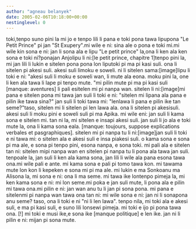 ```yaml
---
author: "agneau belanyek"
date: 2005-02-06T10:18:00+00:00
nestinglevel: 0
---
```

toki,tenpo suno pini la mi jo e tenpo lili li pana e toki pona tawa lipupona "Le Petit Prince" pi jan "St Exupery".mi wile e ni: sina ale o pona e toki mi.mi wile kin sona e ni: jan li sona ala e lipu "Le petit prince" la,ona li ken ala ken sona e toki ni?ponajan Anjolipu li ni:\[le petit prince, chapitre 1\]tenpo pini la, mi jan lili li lukin e sitelen pona pona lon liputoki pi ma pi kasi suli. ona li sitelen pi akesi suli. akesi suli limoku e soweli. ni li sitelen sama:\[image\]lipu li toki e ni: "akesi suli li moku e soweli wan, li mute ala eona. moku pini la, one li ken ala tawa li lape pi tenpo mute. "mi pilin mute pi ma pi kasi suli \[manque: aventures\] li pali esitelen mi pi nanpa wan. sitelen li ni:\[image\]mi pana e sitelen pona mi tawa jan suli li toki e ni: "sitelen mi lipana ala pana e pilin ike tawa sina?" jan suli li toki tawa mi: "lenlawa li pana e pilin ike tan seme?"taso, sitelen mi li sitelen pi len lawa ala. ona li sitelen pi akesisuli. akesi suli li moku pini e soweli suli pi ma Apika. mi wile eni: jan suli li kama sona e sitelen mi. tan ni la, mi sitelen e insapi akesi suli. jan suli li jo ala e toki mute la, ona li kama sona eala. \[manque: toujours, suppose explications verbales et pasgraphiques\]. sitelen mi pi nanpa tu li ni:\[image\]jan suli li toki e ni tawa mi: o sitelen ala e akesi suli e insa piakesi suli. o kama sona e sona pi ma ale, e sona pi tenpo pini, esona nanpa, e sona toki. mi pali ala e sitelen tan ni: sitelen mipi nanpa wan en sitelen pi nanpa tu li pona ala tawa jan suli. tenpoale la, jan suli li ken ala kama sona, jan lili li wile ala pana esona tawa ona.mi wile pali e ante. mi kama sona e pali pi tomo tawa kon. mi tawama mute lon kon li kepeken e sona mi pi ma ale. mi lukin e ma Sonkoanu ma Alisona la, mi sona e ni: ona li ma seme. mi tawa ike lontenpo pimeja la, mi ken kama sona e ni: mi lon seme.mi poka e jan suli mute, li pona ala e pilin mi tawa ona.mi pilin e ni: jan wan anu tu li jan pi sona pona. mi pana e sitelenmi pi nanpa wan tawa ona tan ni: mi wile sona e ni: jan ni li sonapona anu seme? taso, ona li toki e ni "ni li len lawa". tenpo nila, mi toki ala e akesi suli, e ma pi kasi suli, e suno lili lonsewi pimeja. mi toki e ijo pi pona tawa ona. \[!\] mi toki e musi ike,e sona ike \[manque politique\] e len ike. jan ni li pilin e ni: mijan pi sona mute.